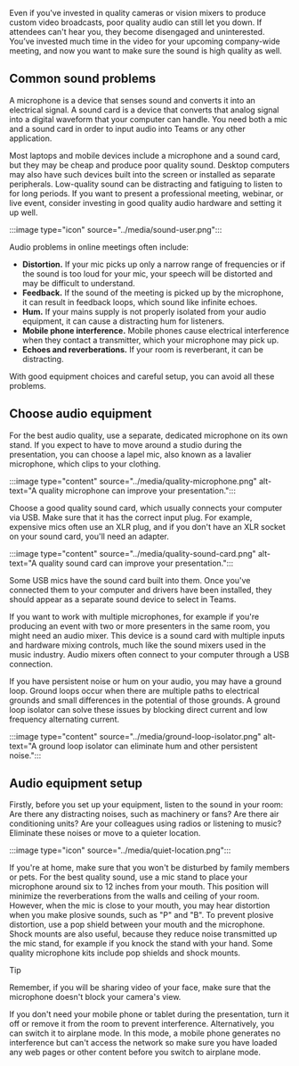 Even if you've invested in quality cameras or vision mixers to produce custom video broadcasts, poor quality audio can still let you down. If attendees can't hear you, they  become disengaged and uninterested. You’ve invested much time in the video for your upcoming company-wide meeting, and now you want to make sure the sound is high quality as well.

## Common sound problems

A microphone is a device that senses sound and converts it into an electrical signal. A sound card is a device that converts that analog signal into a digital waveform that your computer can handle. You need both a mic and a sound card in order to input audio into Teams or any other application.

Most laptops and mobile devices include a microphone and a sound card, but they may be cheap and produce poor quality sound. Desktop computers may also have such devices built into the screen or installed as separate peripherals. Low-quality sound can be distracting and fatiguing to listen to for long periods. If you want to present a professional meeting, webinar, or live event, consider investing in good quality audio hardware and setting it up well.

:::image type="icon" source="../media/sound-user.png":::

Audio problems in online meetings often include:

- **Distortion.** If your mic picks up only a narrow range of frequencies or if the sound is too loud for your mic, your speech will be distorted and may be difficult to understand.
- **Feedback.** If the sound of the meeting is picked up by the microphone, it can result in feedback loops, which sound like infinite echoes.
- **Hum.** If your mains supply is not properly isolated from your audio equipment, it can cause a distracting hum for listeners.
- **Mobile phone interference.** Mobile phones cause electrical interference when they contact a transmitter, which your microphone may pick up.
- **Echoes and reverberations.** If your room is reverberant, it can be distracting.

With good equipment choices and careful setup, you can avoid all these problems.

## Choose audio equipment

For the best audio quality, use a separate, dedicated microphone on its own stand. If you expect to have to move around a studio during the presentation, you can choose a lapel mic, also known as a lavalier microphone, which clips to your clothing.

:::image type="content" source="../media/quality-microphone.png" alt-text="A quality microphone can improve your presentation.":::

Choose a good quality sound card, which usually connects your computer via USB. Make sure that it has the correct input plug. For example, expensive mics often use an XLR plug, and if you don't have an XLR socket on your sound card, you'll need an adapter.

:::image type="content" source="../media/quality-sound-card.png" alt-text="A quality sound card can improve your presentation.":::

Some USB mics have the sound card built into them. Once you've connected them to your computer and drivers have been installed, they should appear as a separate sound device to select in Teams.

If you want to work with multiple microphones, for example if you're producing an event with two or more presenters in the same room, you might need an audio mixer. This device is a sound card with multiple inputs and hardware mixing controls, much like the sound mixers used in the music industry. Audio mixers often connect to your computer through a USB connection.

If you have persistent noise or hum on your audio, you may have a ground loop. Ground loops occur when there are multiple paths to electrical grounds and small differences in the potential of those grounds. A ground loop isolator can solve these issues by blocking direct current and low frequency alternating current.

:::image type="content" source="../media/ground-loop-isolator.png" alt-text="A ground loop isolator can eliminate hum and other persistent noise.":::

## Audio equipment setup

Firstly, before you set up your equipment, listen to the sound in your room: Are there any distracting noises, such as machinery or fans? Are there air conditioning units? Are your colleagues using radios or listening to music? Eliminate these noises or move to a quieter location.

:::image type="icon" source="../media/quiet-location.png":::

If you're at home, make sure that you won't be disturbed by family members or pets.
For the best quality sound, use a mic stand to place your microphone around six to 12 inches from your mouth. This position will minimize the reverberations from the walls and ceiling of your room. However, when the mic is close to your mouth, you may hear distortion when you make plosive sounds, such as "P" and "B". To prevent plosive distortion, use a pop shield between your mouth and the microphone. Shock mounts are also useful, because they reduce noise transmitted up the mic stand, for example if you knock the stand with your hand. Some quality microphone kits include pop shields and shock mounts.

> [!TIP]
> Remember, if you will be sharing video of your face, make sure that the microphone doesn't block your camera's view.

If you don't need your mobile phone or tablet during the presentation, turn it off or remove it from the room to prevent interference. Alternatively, you can switch it to airplane mode. In this mode, a mobile phone generates no interference but can't access the network so make sure you have loaded any web pages or other content before you switch to airplane mode.